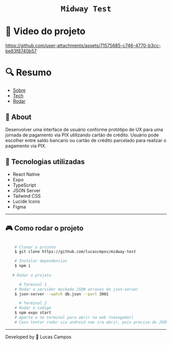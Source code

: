 <h1 align="center">
   
    Midway Test


   
</h1>

# 🎥 Video do projeto

https://github.com/user-attachments/assets/71575685-c746-4770-b3cc-be83f8740b57


# 🔍 Resumo

- [Sobre](#-sobre)
- [Tech](#-tecnologias-utilizadas)
- [Rodar](#-como-baixar-o-projeto)

## 📗 About

Desenvolver uma interface de usuário conforme protótipo de UX para uma jornada de pagamento via PIX utilizando cartão de crédito. Usuário pode escolher entre saldo bancario ou cartão de crédito parcelado para realizar o pagamento via PIX.


## 🚀 Tecnologias utilizadas

- React Native
- Expo
- TypeScript
- JSON Server
- Tailwind CSS
- Lucide Icons
- Figma

---

## 🎮 Como rodar o projeto


```bash - cmd

    # Clonar o projeto
    $ git clone https://github.com/lucascmpos/midway-test

    # Instalar dependencias
    $ npm i
    
   # Rodar o projeto

      # Terminal 1
    # Rodar o servidor mockado JSON atraves do json-server
    $ json-server --watch db.json --port 3001

      # Terminal 2
    # Rodar o codigo
    $ npm expo start
    # Aperte w no terminal para abrir na web (navegador)
    # Caso tentar rodar via android nao ira abrir, pois precisa do JSON server rodando localmente.
```

---

Developed by 🐉 Lucas Campos
